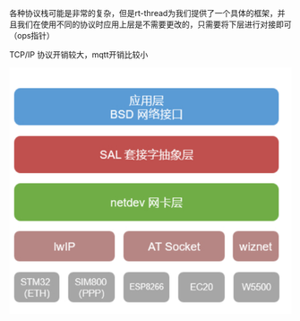 各种协议栈可能是非常的复杂，但是rt-thread为我们提供了一个具体的框架，并且我们在使用不同的协议时应用上层是不需要更改的，只需要将下层进行对接即可（ops指针）

TCP/IP 协议开销较大，mqtt开销比较小

![image-20220723212519451](第5天心得.assets/image-20220723212519451.png)